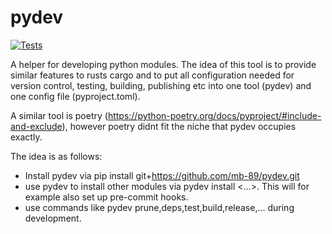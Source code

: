 # pydev

[![Tests](https://github.com/mb-89/pydev/actions/workflows/tests.yml/badge.svg)](https://github.com/mb-89/pydev/actions/workflows/tests.yml)

A helper for developing python modules.
The idea of this tool is to provide similar features to rusts cargo and to put all
configuration needed for version control, testing, building, publishing etc into one tool (pydev)
and one config file (pyproject.toml).

A similar tool is poetry (https://python-poetry.org/docs/pyproject/#include-and-exclude),
however poetry didnt fit the niche that pydev occupies exactly.

The idea is as follows:
- Install pydev via pip install git+https://github.com/mb-89/pydev.git
- use pydev to install other modules via pydev install <...>. This will for example also set up pre-commit hooks.
- use commands like pydev prune,deps,test,build,release,... during development.